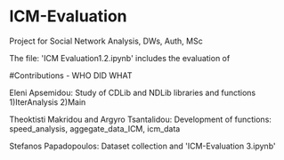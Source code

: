 # ICM-Evaluation 
Project for Social Network Analysis, DWs, Auth, MSc

The file: 'ICM Evaluation1.2.ipynb' includes the evaluation of 

#Contributions - WHO DID WHAT

Eleni Apsemidou:
Study of CDLib and NDLib libraries and functions 1)IterAnalysis 2)Main

Theoktisti Makridou and Argyro Tsantalidou:
Development of functions: speed_analysis, aggegate_data_ICM, icm_data

Stefanos Papadopoulos:
Dataset collection and 'ICM-Evaluation 3.ipynb'
